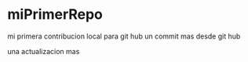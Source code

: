 # miPrimerRepo
mi primera contribucion local para git hub
un commit mas desde git hub

una actualizacion mas 
